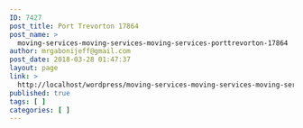 ```yaml
---
ID: 7427
post_title: Port Trevorton 17864
post_name: >
  moving-services-moving-services-moving-services-porttrevorton-17864
author: mrgabonijeff@gmail.com
post_date: 2018-03-28 01:47:37
layout: page
link: >
  http://localhost/wordpress/moving-services-moving-services-moving-services-porttrevorton-17864/
published: true
tags: [ ]
categories: [ ]
---
```


